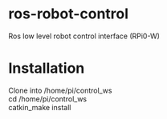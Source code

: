# ros-robot-control
Ros low level robot control interface (RPi0-W)

# Installation
Clone into /home/pi/control_ws  
cd /home/pi/control_ws  
catkin_make install  

